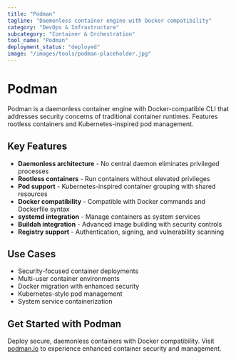 ```yaml
---
title: "Podman"
tagline: "Daemonless container engine with Docker compatibility"
category: "DevOps & Infrastructure"
subcategory: "Container & Orchestration"
tool_name: "Podman"
deployment_status: "deployed"
image: "/images/tools/podman-placeholder.jpg"
---
```


# Podman

Podman is a daemonless container engine with Docker-compatible CLI that addresses security concerns of traditional container runtimes. Features rootless containers and Kubernetes-inspired pod management.

## Key Features

- **Daemonless architecture** - No central daemon eliminates privileged processes
- **Rootless containers** - Run containers without elevated privileges
- **Pod support** - Kubernetes-inspired container grouping with shared resources
- **Docker compatibility** - Compatible with Docker commands and Dockerfile syntax
- **systemd integration** - Manage containers as system services
- **Buildah integration** - Advanced image building with security controls
- **Registry support** - Authentication, signing, and vulnerability scanning

## Use Cases

- Security-focused container deployments
- Multi-user container environments
- Docker migration with enhanced security
- Kubernetes-style pod management
- System service containerization

## Get Started with Podman

Deploy secure, daemonless containers with Docker compatibility. Visit [podman.io](https://podman.io) to experience enhanced container security and management.
